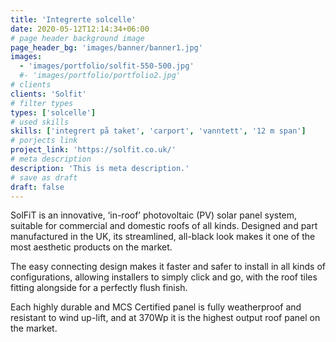 ```yaml
---
title: 'Integrerte solcelle'
date: 2020-05-12T12:14:34+06:00
# page header background image
page_header_bg: 'images/banner/banner1.jpg'
images:
  - 'images/portfolio/solfit-550-500.jpg'
  #- 'images/portfolio/portfolio2.jpg'
# clients
clients: 'Solfit'
# filter types
types: ['solcelle']
# used skills
skills: ['integrert på taket', 'carport', 'vanntett', '12 m span']
# porjects link
project_link: 'https://solfit.co.uk/'
# meta description
description: 'This is meta description.'
# save as draft
draft: false
---
```


SolFiT is an innovative, ‘in-roof’ photovoltaic (PV) solar panel system, suitable for commercial and domestic roofs of all kinds. Designed and part manufactured in the UK, its streamlined, all-black look makes it one of the most aesthetic products on the market.

The easy connecting design makes it faster and safer to install in all kinds of configurations, allowing installers to simply click and go, with the roof tiles fitting alongside for a perfectly flush finish.

Each highly durable and MCS Certified panel is fully weatherproof and resistant to wind up-lift, and at 370Wp it is the highest output roof panel on the market.
